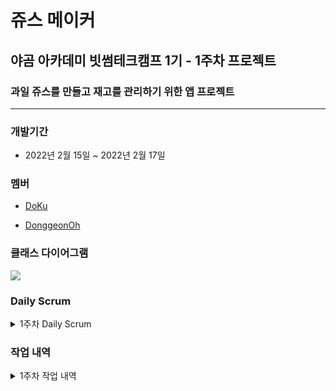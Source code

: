 # 쥬스 메이커

## 야곰 아카데미 빗썸테크캠프 1기 - 1주차 프로젝트

### 과일 쥬스를 만들고 재고를 관리하기 위한 앱 프로젝트

---

### 개발기간

- 2022년 2월 15일 ~ 2022년 2월 17일

### 멤버

- [DoKu](https://github.com/iDoyoung)

- [DonggeonOh](https://github.com/DonggeonOh)

### 클래스 다이어그램

<img src="https://user-images.githubusercontent.com/18098363/154088400-1a2aa047-2d3b-41bb-a28b-8fd6232a04de.jpg" />

### Daily Scrum
<details> <summary>1주차 Daily Scrum</summary>
 - [화요일](https://github.com/DonggeonOh/ios-juice-maker/wiki/데일리스크럼-1주차-화요일)
 - [수요일](https://github.com/DonggeonOh/ios-juice-maker/wiki/데일리스크럼-1주차-수요일)
 - [목요일](https://github.com/DonggeonOh/ios-juice-maker/wiki/데일리스크럼-1주차-목요일)
 - [금요일](https://github.com/DonggeonOh/ios-juice-maker/wiki/데일리스크럼-1주차-금요일)
</details>

### 작업 내역

<details> <summary>1주차 작업 내역</summary>
 - [화요일](https://github.com/DonggeonOh/ios-juice-maker/wiki/작업내역-1주차-화요일)
 - [수요일](https://github.com/DonggeonOh/ios-juice-maker/wiki/작업내역-1주차-수요일)
 - [목요일](https://github.com/DonggeonOh/ios-juice-maker/wiki/작업내역-1주차-목요일)
 - [금요일](https://github.com/DonggeonOh/ios-juice-maker/wiki/작업내역-1주차-금요일)
</details>
